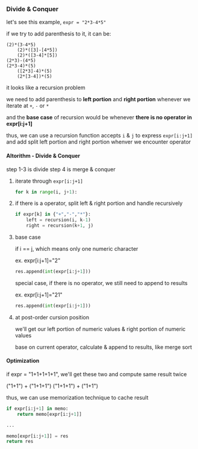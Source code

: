 ### Divide & Conquer

let's see this example, `expr = "2*3-4*5"`

if we try to add parenthesis to it, it can be:

```
(2)*(3-4*5)
    (2)*([3]-[4*5])
    (2)*([3-4]*[5])
(2*3)-(4*5)
(2*3-4)*(5)
    ([2*3]-4)*(5)
    (2*[3-4])*(5)
```

it looks like a recursion problem

we need to add parenthesis to **left portion** and **right portion** whenever we iterate at `+`, `-` or `*`

and the **base case** of recursion would be whenever **there is no operator in expr[i:j+1]**

thus, we can use a recursion function accepts `i` & `j` to express `expr[i:j+1]` and add split left portion and right portion whenver we encounter operator


#### Altorithm - Divide & Conquer

step 1-3 is divide
step 4 is merge & conquer

1. iterate through `expr[i:j+1]`

    ```python
    for k in range(i, j+1):
    ```

2. if there is a operator, split left & right portion and handle recursively

    ```python
    if expr[k] in {"+","-","*"}:
        left = recursion(i, k-1)
        right = recursion(k+1, j)
    ```

3. base case

    if i == j, which means only one numeric character

    ex. expr[i:j+1]="2"

    ```python
    res.append(int(expr[i:j+1]))
    ```

    special case, if there is no operator, we still need to append to results

    ex. expr[i:j+1]="21"

    ```python
    res.append(int(expr[i:j+1]))
    ```

4. at post-order cursion position

    we'll get our left portion of numeric values & right portion of numeric values

    base on current operator, calculate & append to results, like merge sort

#### Optimization

if expr = "1+1+1+1+1", we'll get these two and compute same result twice

("1+1") + ("1+1+1")
("1+1+1") + ("1+1")

thus, we can use memorization technique to cache result

```python
if expr[i:j+1] in memo:
    return memo[expr[i:j+1]]

...

memo[expr[i:j+1]] = res
return res
```
